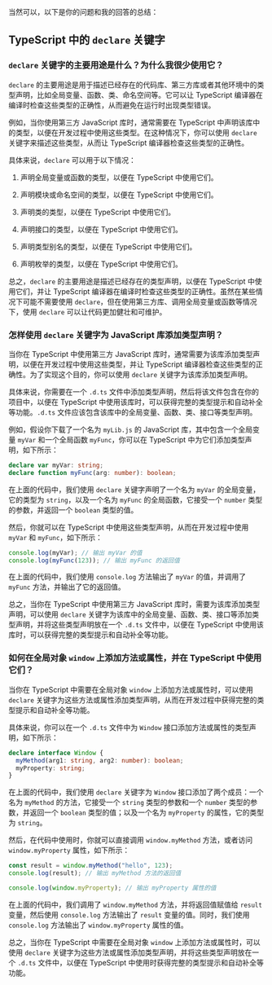 当然可以，以下是你的问题和我的回答的总结：

## TypeScript 中的 `declare` 关键字

### `declare` 关键字的主要用途是什么？为什么我很少使用它？

`declare` 的主要用途是用于描述已经存在的代码库、第三方库或者其他环境中的类型声明，比如全局变量、函数、类、命名空间等。它可以让 TypeScript 编译器在编译时检查这些类型的正确性，从而避免在运行时出现类型错误。

例如，当你使用第三方 JavaScript 库时，通常需要在 TypeScript 中声明该库中的类型，以便在开发过程中使用这些类型。在这种情况下，你可以使用 `declare` 关键字来描述这些类型，从而让 TypeScript 编译器检查这些类型的正确性。

具体来说，`declare` 可以用于以下情况：

1. 声明全局变量或函数的类型，以便在 TypeScript 中使用它们。

2. 声明模块或命名空间的类型，以便在 TypeScript 中使用它们。

3. 声明类的类型，以便在 TypeScript 中使用它们。

4. 声明接口的类型，以便在 TypeScript 中使用它们。

5. 声明类型别名的类型，以便在 TypeScript 中使用它们。

6. 声明枚举的类型，以便在 TypeScript 中使用它们。

总之，`declare` 的主要用途是描述已经存在的类型声明，以便在 TypeScript 中使用它们，并让 TypeScript 编译器在编译时检查这些类型的正确性。虽然在某些情况下可能不需要使用 `declare`，但在使用第三方库、调用全局变量或函数等情况下，使用 `declare` 可以让代码更加健壮和可维护。

### 怎样使用 `declare` 关键字为 JavaScript 库添加类型声明？

当你在 TypeScript 中使用第三方 JavaScript 库时，通常需要为该库添加类型声明，以便在开发过程中使用这些类型，并让 TypeScript 编译器检查这些类型的正确性。为了实现这个目的，你可以使用 `declare` 关键字为该库添加类型声明。

具体来说，你需要在一个 `.d.ts` 文件中添加类型声明，然后将该文件包含在你的项目中，以便在 TypeScript 中使用该库时，可以获得完整的类型提示和自动补全等功能。`.d.ts` 文件应该包含该库中的全局变量、函数、类、接口等类型声明。

例如，假设你下载了一个名为 `myLib.js` 的 JavaScript 库，其中包含一个全局变量 `myVar` 和一个全局函数 `myFunc`，你可以在 TypeScript 中为它们添加类型声明，如下所示：

```typescript
declare var myVar: string;
declare function myFunc(arg: number): boolean;
```

在上面的代码中，我们使用 `declare` 关键字声明了一个名为 `myVar` 的全局变量，它的类型为 `string`，以及一个名为 `myFunc` 的全局函数，它接受一个 `number` 类型的参数，并返回一个 `boolean` 类型的值。

然后，你就可以在 TypeScript 中使用这些类型声明，从而在开发过程中使用 `myVar` 和 `myFunc`，如下所示：

```typescript
console.log(myVar); // 输出 myVar 的值
console.log(myFunc(123)); // 输出 myFunc 的返回值
```

在上面的代码中，我们使用 `console.log` 方法输出了 `myVar` 的值，并调用了 `myFunc` 方法，并输出了它的返回值。

总之，当你在 TypeScript 中使用第三方 JavaScript 库时，需要为该库添加类型声明，可以使用 `declare` 关键字为该库中的全局变量、函数、类、接口等添加类型声明，并将这些类型声明放在一个 `.d.ts` 文件中，以便在 TypeScript 中使用该库时，可以获得完整的类型提示和自动补全等功能。

### 如何在全局对象 `window` 上添加方法或属性，并在 TypeScript 中使用它们？

当你在 TypeScript 中需要在全局对象 `window` 上添加方法或属性时，可以使用 `declare` 关键字为这些方法或属性添加类型声明，从而在开发过程中获得完整的类型提示和自动补全等功能。

具体来说，你可以在一个 `.d.ts` 文件中为 `Window` 接口添加方法或属性的类型声明，如下所示：

```typescript
declare interface Window {
  myMethod(arg1: string, arg2: number): boolean;
  myProperty: string;
}
```

在上面的代码中，我们使用 `declare` 关键字为 `Window` 接口添加了两个成员：一个名为 `myMethod` 的方法，它接受一个 `string` 类型的参数和一个 `number` 类型的参数，并返回一个 `boolean` 类型的值；以及一个名为 `myProperty` 的属性，它的类型为 `string`。

然后，在代码中使用时，你就可以直接调用 `window.myMethod` 方法，或者访问 `window.myProperty` 属性，如下所示：

```typescript
const result = window.myMethod("hello", 123);
console.log(result); // 输出 myMethod 方法的返回值

console.log(window.myProperty); // 输出 myProperty 属性的值
```

在上面的代码中，我们调用了 `window.myMethod` 方法，并将返回值赋值给 `result` 变量，然后使用 `console.log` 方法输出了 `result` 变量的值。同时，我们使用 `console.log` 方法输出了 `window.myProperty` 属性的值。

总之，当你在 TypeScript 中需要在全局对象 `window` 上添加方法或属性时，可以使用 `declare` 关键字为这些方法或属性添加类型声明，并将这些类型声明放在一个 `.d.ts` 文件中，以便在 TypeScript 中使用时获得完整的类型提示和自动补全等功能。